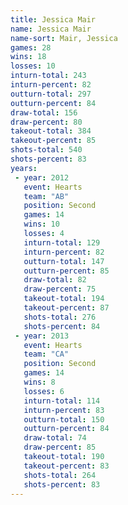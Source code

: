 ```yaml
---
title: Jessica Mair
name: Jessica Mair
name-sort: Mair, Jessica
games: 28
wins: 18
losses: 10
inturn-total: 243
inturn-percent: 82
outturn-total: 297
outturn-percent: 84
draw-total: 156
draw-percent: 80
takeout-total: 384
takeout-percent: 85
shots-total: 540
shots-percent: 83
years:
 - year: 2012
   event: Hearts
   team: "AB"
   position: Second
   games: 14
   wins: 10
   losses: 4
   inturn-total: 129
   inturn-percent: 82
   outturn-total: 147
   outturn-percent: 85
   draw-total: 82
   draw-percent: 75
   takeout-total: 194
   takeout-percent: 87
   shots-total: 276
   shots-percent: 84
 - year: 2013
   event: Hearts
   team: "CA"
   position: Second
   games: 14
   wins: 8
   losses: 6
   inturn-total: 114
   inturn-percent: 83
   outturn-total: 150
   outturn-percent: 84
   draw-total: 74
   draw-percent: 85
   takeout-total: 190
   takeout-percent: 83
   shots-total: 264
   shots-percent: 83
---
```

